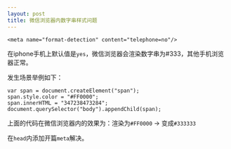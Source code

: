 ```yaml
---
layout: post
title: 微信浏览器内数字串样式问题
---
```



    <meta name="format-detection" content="telephone=no"/>

在iphone手机上默认值是`yes`，微信浏览器会渲染数字串为#333，其他手机浏览器正常。

发生场景举例如下：

    var span = document.createElement("span");
    span.style.color = "#FF0000";
    span.innerHTML = "347238473284";
    document.querySelector("body").appendChild(span);

上面的代码在微信浏览器内的效果为：渲染为`#FF0000` -> 变成`#333333`

在`head`内添加开篇`meta`解决。

